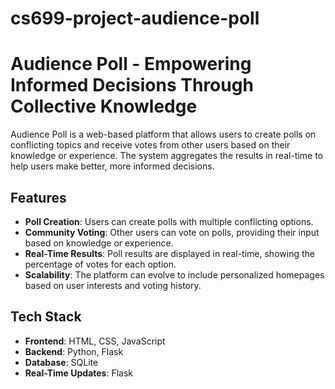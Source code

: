 # cs699-project-audience-poll
# Audience Poll - Empowering Informed Decisions Through Collective Knowledge

Audience Poll is a web-based platform that allows users to create polls on conflicting topics and receive votes from other users based on their knowledge or experience. The system aggregates the results in real-time to help users make better, more informed decisions.

## Features
- **Poll Creation**: Users can create polls with multiple conflicting options.
- **Community Voting**: Other users can vote on polls, providing their input based on knowledge or experience.
- **Real-Time Results**: Poll results are displayed in real-time, showing the percentage of votes for each option.
- **Scalability**: The platform can evolve to include personalized homepages based on user interests and voting history.

## Tech Stack
- **Frontend**: HTML, CSS, JavaScript
- **Backend**: Python, Flask
- **Database**: SQLite
- **Real-Time Updates**: Flask
